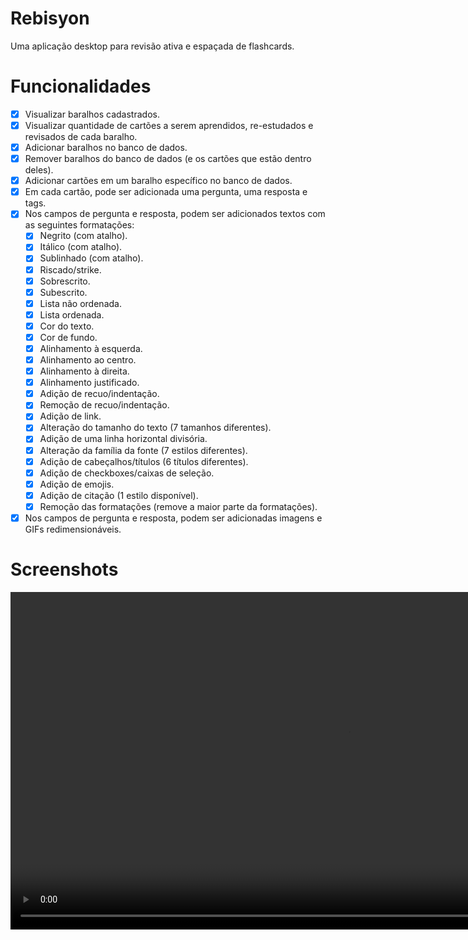 # Rebisyon
Uma aplicação desktop para revisão ativa e espaçada de flashcards.
# Funcionalidades
- [x] Visualizar baralhos cadastrados.
- [x] Visualizar quantidade de cartões a serem aprendidos, re-estudados e revisados de cada baralho.
- [x] Adicionar baralhos no banco de dados.
- [x] Remover baralhos do banco de dados (e os cartões que estão dentro deles).
- [x] Adicionar cartões em um baralho específico no banco de dados.
- [x] Em cada cartão, pode ser adicionada uma pergunta, uma resposta e tags.
- [x] Nos campos de pergunta e resposta, podem ser adicionados textos com as seguintes formatações:
  - [x]  Negrito (com atalho).
  - [x]  Itálico (com atalho).
  - [x]  Sublinhado (com atalho).
  - [x]  Riscado/strike.
  - [x]  Sobrescrito.
  - [x]  Subescrito.
  - [x]  Lista não ordenada.
  - [x]  Lista ordenada.
  - [x]  Cor do texto.
  - [x]  Cor de fundo.
  - [x]  Alinhamento à esquerda.
  - [x]  Alinhamento ao centro.
  - [x]  Alinhamento à direita.
  - [x]  Alinhamento justificado.
  - [x]  Adição de recuo/indentação.
  - [x]  Remoção de recuo/indentação.
  - [x]  Adição de link.
  - [x]  Alteração do tamanho do texto (7 tamanhos diferentes).
  - [x]  Adição de uma linha horizontal divisória.
  - [x]  Alteração da família da fonte (7 estilos diferentes).
  - [x]  Adição de cabeçalhos/títulos (6 títulos diferentes).
  - [x]  Adição de checkboxes/caixas de seleção.
  - [x]  Adição de emojis.
  - [x]  Adição de citação (1 estilo disponível).
  - [x]  Remoção das formatações (remove a maior parte da formatações).
- [x] Nos campos de pergunta e resposta, podem ser adicionadas imagens e GIFs redimensionáveis.
# Screenshots
<video width="1080" controls>
  <source src="./src/screenshots/estado_atual_6.mp4" type="video/mp4">
  Your browser does not support the video tag.
</video>
